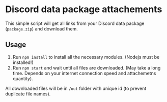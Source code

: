 # Discord data package attachements

This simple script will get all links from your Discord data package (`package.zip`) and download them.

## Usage

1. Run `npm install` to install all the necessary modules. (Nodejs must be installed!)
2. Run `npm start` and wait until all files are downloaded. (May take a long time. Depends on your internet connection speed and attachemetns quantity).

All downloaded files will be in `/out` folder with unique id (to prevent duplicate file names).